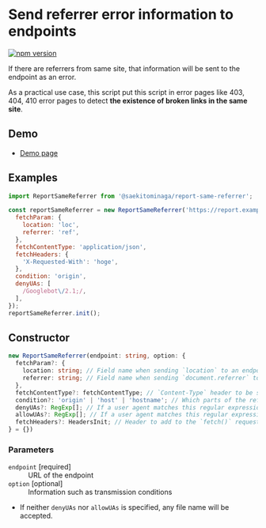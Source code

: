 # Send referrer error information to endpoints

[![npm version](https://badge.fury.io/js/%40saekitominaga%2Freport-same-referrer.svg)](https://badge.fury.io/js/%40saekitominaga%2Freport-same-referrer)

If there are referrers from same site, that information will be sent to the endpoint as an error.

As a practical use case, this script put this script in error pages like 403, 404, 410 error pages to detect **the existence of broken links in the same site**.

## Demo

- [Demo page](https://saekitominaga.github.io/report-same-referrer/demo.html)

## Examples

```JavaScript
import ReportSameReferrer from '@saekitominaga/report-same-referrer';

const reportSameReferrer = new ReportSameReferrer('https://report.example.com/referrer', {
  fetchParam: {
    location: 'loc',
    referrer: 'ref',
  },
  fetchContentType: 'application/json',
  fetchHeaders: {
    'X-Requested-With': 'hoge',
  },
  condition: 'origin',
  denyUAs: [
    /Googlebot\/2.1;/,
  ],
});
reportSameReferrer.init();
```

## Constructor

```TypeScript
new ReportSameReferrer(endpoint: string, option: {
  fetchParam?: {
    location: string; // Field name when sending `location` to an endpoint. The default value when omitted is `location`. (e.g. location=https%3A%2F%2Fexample.com%2Fpath%2Fto&referrer=(omit) )
    referrer: string; // Field name when sending `document.referrer` to an endpoint. The default value when omitted is `referrer`. (e.g. location=(omit)&referrer=https%3A%2F%2Fexternal.example.net%2Fpath%2Fto )
  },
  fetchContentType?: fetchContentType; // `Content-Type` header to be set in `fetch()` request. ('application/x-www-form-urlencoded' or 'application/json')
  condition?: 'origin' | 'host' | 'hostname'; // Which parts of the referrer to check. The default value when omitted is `origin`.
  denyUAs?: RegExp[]; // If a user agent matches this regular expression, do not send report.
  allowUAs?: RegExp[]; // If a user agent matches this regular expression, send report.
  fetchHeaders?: HeadersInit; // Header to add to the `fetch()` request. <https://fetch.spec.whatwg.org/#typedefdef-headersinit>
} = {})
```

### Parameters

<dl>
<dt><code>endpoint</code> [required]</dt>
<dd>URL of the endpoint</dd>
<dt><code>option</code> [optional]</dt>
<dd>Information such as transmission conditions</dd>
</dl>

- If neither `denyUAs` nor `allowUAs` is specified, any file name will be accepted.
